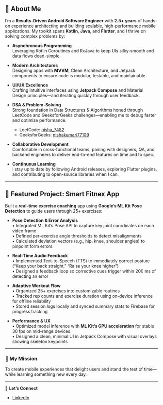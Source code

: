 ## 👋 About Me

I’m a **Results-Driven Android Software Engineer** with **2.5+ years** of hands-on experience architecting and building scalable, high-performance mobile applications. My toolkit spans **Kotlin**, **Java**, and **Flutter**, and I thrive on solving complex problems by:

- **Asynchronous Programming**  
  Leveraging Kotlin Coroutines and RxJava to keep UIs silky-smooth and data flows dead-simple.

- **Modern Architectures**  
  Designing apps with **MVVM**, Clean Architecture, and Jetpack components to ensure code is modular, testable, and maintainable.

- **UI/UX Excellence**  
  Crafting intuitive interfaces using **Jetpack Compose** and Material Design principles—and iterating quickly through user feedback.
- **DSA & Problem-Solving**  
  Strong foundation in Data Structures & Algorithms honed through LeetCode and GeeksforGeeks challenges—enabling me to debug faster and optimize performance.  
  - LeetCode: [nisha_7482](https://leetcode.com/nisha_7482/)  
  - GeeksforGeeks: [nishakumari77109](https://www.geeksforgeeks.org/user/nishakumari77109/)


- **Collaborative Development**  
  Comfortable in cross-functional teams, pairing with designers, QA, and backend engineers to deliver end-to-end features on time and to spec.

- **Continuous Learning**  
  I stay up to date by following Android releases, exploring Flutter plugins, and contributing to open-source libraries when I can.

---

## 🚀 Featured Project: Smart Fitnex App

Built a **real-time exercise coaching** app using **Google’s ML Kit Pose Detection** to guide users through 25+ exercises:

- **Pose Detection & Error Analysis**  
  • Integrated ML Kit’s Pose API to capture key joint coordinates on each video frame  
  • Defined per-exercise angle thresholds to detect misalignments  
  • Calculated deviation vectors (e.g., hip, knee, shoulder angles) to pinpoint form errors  

- **Real-Time Audio Feedback**  
  • Implemented Text-to-Speech (TTS) to immediately correct posture (“Keep your back straight,” “Raise your knee higher”)  
  • Designed a feedback loop so corrective cues trigger within 200 ms of detecting an error  

- **Adaptive Workout Flow**  
  • Organized 25+ exercises into customizable routines  
  • Tracked rep counts and exercise duration using on-device inference for offline reliability  
  • Stored session logs locally and synced summary stats to Firebase for progress tracking  

- **Performance & UX**  
  • Optimized model inference with **ML Kit’s GPU acceleration** for stable 30 fps on mid-range devices  
  • Designed a clean, minimal UI in Jetpack Compose with visual overlays showing skeleton keypoints  

---

### 🎯 My Mission

To create mobile experiences that delight users and stand the test of time—while learning something new every day.

---

🔗 **Let’s Connect**  
- [LinkedIn](https://www.linkedin.com/in/nisha-kumari-34b346207)  

